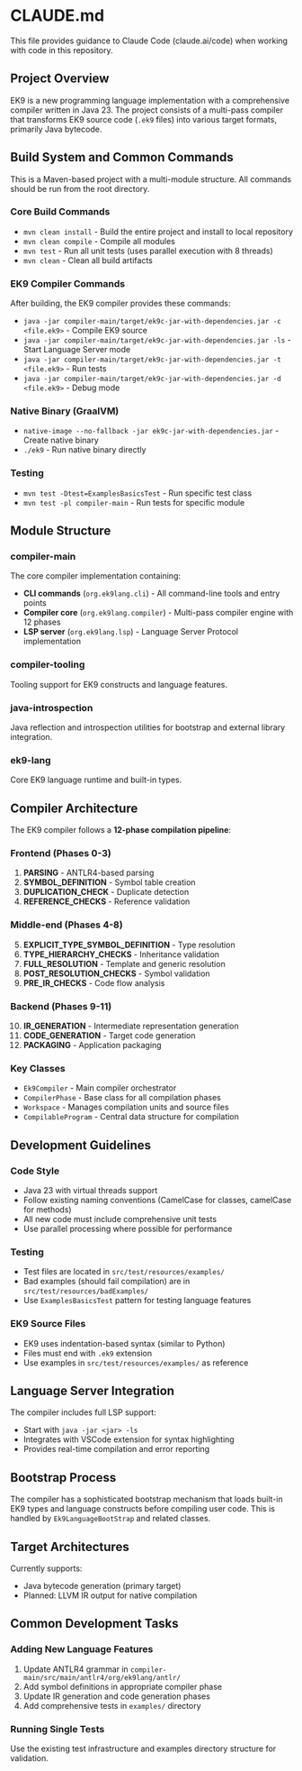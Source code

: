 # CLAUDE.md

This file provides guidance to Claude Code (claude.ai/code) when working with code in this repository.

## Project Overview

EK9 is a new programming language implementation with a comprehensive compiler written in Java 23. The project consists of a multi-pass compiler that transforms EK9 source code (`.ek9` files) into various target formats, primarily Java bytecode.

## Build System and Common Commands

This is a Maven-based project with a multi-module structure. All commands should be run from the root directory.

### Core Build Commands
- `mvn clean install` - Build the entire project and install to local repository
- `mvn clean compile` - Compile all modules
- `mvn test` - Run all unit tests (uses parallel execution with 8 threads)
- `mvn clean` - Clean all build artifacts

### EK9 Compiler Commands
After building, the EK9 compiler provides these commands:
- `java -jar compiler-main/target/ek9c-jar-with-dependencies.jar -c <file.ek9>` - Compile EK9 source
- `java -jar compiler-main/target/ek9c-jar-with-dependencies.jar -ls` - Start Language Server mode
- `java -jar compiler-main/target/ek9c-jar-with-dependencies.jar -t <file.ek9>` - Run tests
- `java -jar compiler-main/target/ek9c-jar-with-dependencies.jar -d <file.ek9>` - Debug mode

### Native Binary (GraalVM)
- `native-image --no-fallback -jar ek9c-jar-with-dependencies.jar` - Create native binary
- `./ek9` - Run native binary directly

### Testing
- `mvn test -Dtest=ExamplesBasicsTest` - Run specific test class
- `mvn test -pl compiler-main` - Run tests for specific module

## Module Structure

### compiler-main
The core compiler implementation containing:
- **CLI commands** (`org.ek9lang.cli`) - All command-line tools and entry points
- **Compiler core** (`org.ek9lang.compiler`) - Multi-pass compiler engine with 12 phases
- **LSP server** (`org.ek9lang.lsp`) - Language Server Protocol implementation

### compiler-tooling
Tooling support for EK9 constructs and language features.

### java-introspection
Java reflection and introspection utilities for bootstrap and external library integration.

### ek9-lang
Core EK9 language runtime and built-in types.

## Compiler Architecture

The EK9 compiler follows a **12-phase compilation pipeline**:

### Frontend (Phases 0-3)
1. **PARSING** - ANTLR4-based parsing
2. **SYMBOL_DEFINITION** - Symbol table creation
3. **DUPLICATION_CHECK** - Duplicate detection
4. **REFERENCE_CHECKS** - Reference validation

### Middle-end (Phases 4-8)
5. **EXPLICIT_TYPE_SYMBOL_DEFINITION** - Type resolution
6. **TYPE_HIERARCHY_CHECKS** - Inheritance validation
7. **FULL_RESOLUTION** - Template and generic resolution
8. **POST_RESOLUTION_CHECKS** - Symbol validation
9. **PRE_IR_CHECKS** - Code flow analysis

### Backend (Phases 9-11)
10. **IR_GENERATION** - Intermediate representation generation
11. **CODE_GENERATION** - Target code generation
12. **PACKAGING** - Application packaging

### Key Classes
- `Ek9Compiler` - Main compiler orchestrator
- `CompilerPhase` - Base class for all compilation phases
- `Workspace` - Manages compilation units and source files
- `CompilableProgram` - Central data structure for compilation

## Development Guidelines

### Code Style
- Java 23 with virtual threads support
- Follow existing naming conventions (CamelCase for classes, camelCase for methods)
- All new code must include comprehensive unit tests
- Use parallel processing where possible for performance

### Testing
- Test files are located in `src/test/resources/examples/`
- Bad examples (should fail compilation) are in `src/test/resources/badExamples/`
- Use `ExamplesBasicsTest` pattern for testing language features

### EK9 Source Files
- EK9 uses indentation-based syntax (similar to Python)
- Files must end with `.ek9` extension
- Use examples in `src/test/resources/examples/` as reference

## Language Server Integration

The compiler includes full LSP support:
- Start with `java -jar <jar> -ls`
- Integrates with VSCode extension for syntax highlighting
- Provides real-time compilation and error reporting

## Bootstrap Process

The compiler has a sophisticated bootstrap mechanism that loads built-in EK9 types and language constructs before compiling user code. This is handled by `Ek9LanguageBootStrap` and related classes.

## Target Architectures

Currently supports:
- Java bytecode generation (primary target)
- Planned: LLVM IR output for native compilation

## Common Development Tasks

### Adding New Language Features
1. Update ANTLR4 grammar in `compiler-main/src/main/antlr4/org/ek9lang/antlr/`
2. Add symbol definitions in appropriate compiler phase
3. Update IR generation and code generation phases
4. Add comprehensive tests in `examples/` directory

### Running Single Tests
Use the existing test infrastructure and examples directory structure for validation.